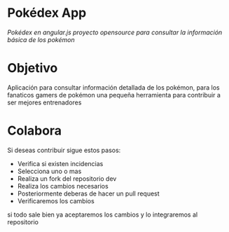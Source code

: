 # Pokédex App


*Pokédex en angular.js proyecto opensource para consultar la información básica de los pokémon*

# Objetivo

Aplicación para consultar información detallada de los pokémon, para los fanaticos gamers de pokémon una pequeña herramienta para contribuir a ser mejores entrenadores


# Colabora

Si deseas contribuir sigue estos pasos:

* Verifica si existen incidencias
* Selecciona uno o mas 
* Realiza un fork del repositorio dev
* Realiza los cambios necesarios
* Posteriormente deberas de hacer un pull request
* Verificaremos los cambios 

si todo sale bien ya aceptaremos los cambios y lo integraremos al repositorio


